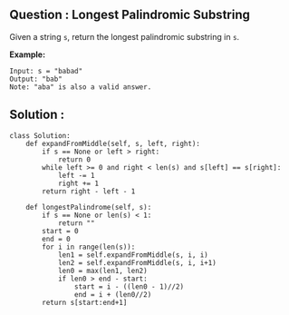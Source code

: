 ## Question : Longest Palindromic Substring

Given a string `s`, return the longest palindromic substring in `s`.

**Example:**
```
Input: s = "babad"
Output: "bab"
Note: "aba" is also a valid answer.
```

## Solution :

```python3
class Solution:
    def expandFromMiddle(self, s, left, right):
        if s == None or left > right:
            return 0
        while left >= 0 and right < len(s) and s[left] == s[right]:
            left -= 1
            right += 1
        return right - left - 1

    def longestPalindrome(self, s):
        if s == None or len(s) < 1:
            return ""
        start = 0
        end = 0
        for i in range(len(s)):
            len1 = self.expandFromMiddle(s, i, i)
            len2 = self.expandFromMiddle(s, i, i+1)
            len0 = max(len1, len2)
            if len0 > end - start:
                start = i - ((len0 - 1)//2)
                end = i + (len0//2)
        return s[start:end+1]
```